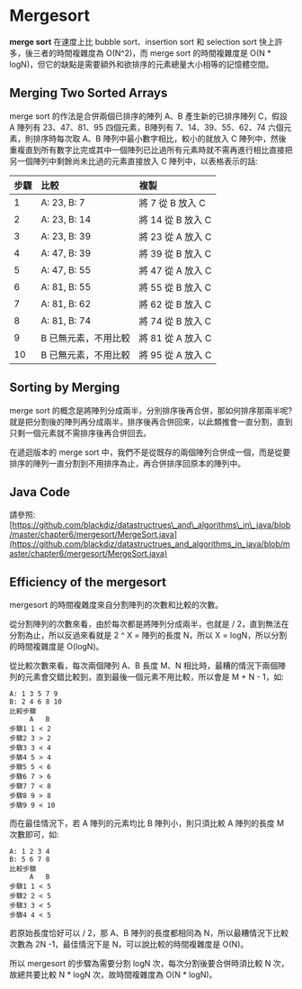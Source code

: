 # Mergesort

**merge sort** 在速度上比 bubble sort、insertion sort 和 selection sort 快上許多，後三者的時間複雜度為 O\(N^2\)，而 merge sort 的時間複雜度是 O\(N \* logN\)，但它的缺點是需要額外和欲排序的元素總量大小相等的記憶體空間。

## Merging Two Sorted Arrays

merge sort 的作法是合併兩個已排序的陣列 A、B 產生新的已排序陣列 C，假設 A 陣列有 23、47、81、95 四個元素，B陣列有 7、14、39、55、62、74 六個元素，則排序時每次取 A、B 陣列中最小數字相比，較小的就放入 C 陣列中，然後重複直到所有數字比完或其中一個陣列已比過所有元素時就不需再進行相比直接把另一個陣列中剩餘尚未比過的元素直接放入 C 陣列中，以表格表示的話:

| 步驟 | 比較 | 複製 |
| :--- | :--- | :--- |
| 1 | A: 23, B: 7 | 將 7 從 B 放入 C |
| 2 | A: 23, B: 14 | 將 14 從 B 放入 C |
| 3 | A: 23, B: 39 | 將 23 從 A 放入 C |
| 4 | A: 47, B: 39 | 將 39 從 B 放入 C |
| 5 | A: 47, B: 55 | 將 47 從 A 放入 C |
| 6 | A: 81, B: 55 | 將 55 從 B 放入 C |
| 7 | A: 81, B: 62 | 將 62 從 B 放入 C |
| 8 | A: 81, B: 74 | 將 74 從 B 放入 C |
| 9 | B 已無元素，不用比較 | 將 81 從 A 放入 C |
| 10 | B 已無元素，不用比較 | 將 95 從 A 放入 C |

## Sorting by Merging

merge sort 的概念是將陣列分成兩半，分別排序後再合併，那如何排序那兩半呢? 就是把分割後的陣列再分成兩半，排序後再合併回來，以此類推會一直分割，直到只剩一個元素就不需排序後再合併回去。

在遞迴版本的 merge sort 中，我們不是從既存的兩個陣列合併成一個，而是從要排序的陣列一直分割到不用排序為止，再合併排序回原本的陣列中。

## Java Code

請參照: [https://github.com/blackdiz/datastructrues\_and\_algorithms\_in\_java/blob/master/chapter6/mergesort/MergeSort.java](https://github.com/blackdiz/datastructrues_and_algorithms_in_java/blob/master/chapter6/mergesort/MergeSort.java)

## Efficiency of the mergesort

mergesort 的時間複雜度來自分割陣列的次數和比較的次數。

從分割陣列的次數來看，由於每次都是將陣列分成兩半，也就是 / 2，直到無法在分割為止，所以反過來看就是 2 ^ X = 陣列的長度 N，所以 X = logN，所以分割的時間複雜度是 O\(logN\)。

從比較次數來看，每次兩個陣列 A、B 長度 M、N 相比時，最糟的情況下兩個陣列的元素會交錯比較到，直到最後一個元素不用比較，所以會是 M + N - 1，如:

```text
A: 1 3 5 7 9
B: 2 4 6 8 10
比較步驟
     A   B
步驟1 1 < 2
步驟2 3 > 2
步驟3 3 < 4
步驟4 5 > 4
步驟5 5 < 6
步驟6 7 > 6
步驟7 7 < 8
步驟8 9 > 8
步驟9 9 < 10
```

而在最佳情況下，若 A 陣列的元素均比 B 陣列小，則只須比較 A 陣列的長度 M 次數即可，如:

```text
A: 1 2 3 4
B: 5 6 7 8
比較步驟
     A   B
步驟1 1 < 5
步驟2 2 < 5
步驟3 3 < 5
步驟4 4 < 5
```

若原始長度恰好可以 / 2，那 A、B 陣列的長度都相同為 N，所以最糟情況下比較次數為 2N -1，最佳情況下是 N，可以說比較的時間複雜度是 O\(N\)。

所以 mergesort 的步驟為需要分割 logN 次，每次分割後要合併時須比較 N 次，故總共要比較 N \* logN 次，故時間複雜度為 O\(N \* logN\)。

